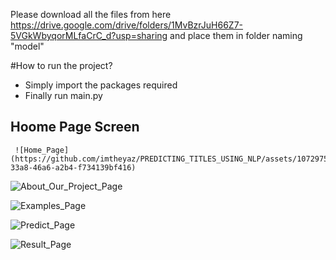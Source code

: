 Please download all the files from here https://drive.google.com/drive/folders/1MvBzrJuH66Z7-5VGkWbyqorMLfaCrC_d?usp=sharing and place them in folder naming "model"

#How to run the project? 
  - Simply import the packages required
  - Finally run main.py

  ## Hoome Page Screen
     ![Home_Page](https://github.com/imtheyaz/PREDICTING_TITLES_USING_NLP/assets/107297530/735a7a91-33a8-46a6-a2b4-f734139bf416)


![About_Our_Project_Page](https://github.com/imtheyaz/PREDICTING_TITLES_USING_NLP/assets/107297530/d99e90a5-b756-45cd-82fc-d617d09bb148)


![Examples_Page](https://github.com/imtheyaz/PREDICTING_TITLES_USING_NLP/assets/107297530/ac4fc8df-5bb3-4eb4-93e7-3363d0091031)


![Predict_Page](https://github.com/imtheyaz/PREDICTING_TITLES_USING_NLP/assets/107297530/e3621d51-a3da-4606-bff1-8c700829167c)


![Result_Page](https://github.com/imtheyaz/PREDICTING_TITLES_USING_NLP/assets/107297530/2f91c1c0-2551-4b39-aeaa-de457de771d5)



 


